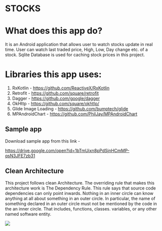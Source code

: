 # STOCKS 

# What does this app do?
It is an  Android application that allows user to watch stocks update in real time. User can watch 
last traded price, High, Low, Day change etc. of a stock. Sqlite Database is used for caching stock
 prices in this project.


# Libraries this app uses:

1. RxKotlin - https://github.com/ReactiveX/RxKotlin
2. Retrofit - https://github.com/square/retrofit
3. Dagger - https://github.com/google/dagger
4. OkHttp - https://github.com/square/okhttp/
5. Glide Image Loading - https://github.com/bumptech/glide
6. MPAndroidChart - https://github.com/PhilJay/MPAndroidChart

## Sample app
Download sample app from this link - 

https://drive.google.com/open?id=1bTmUixn8pPdSjnHCmMP-qsN3JFE7zb31

## Clean Architecture
This project follows clean Architecture. The overriding rule that makes this architecture work is 
The Dependency Rule. This rule says that source code dependencies can only point inwards. Nothing 
in an inner circle can know anything at all about something in an outer circle. In particular, 
the name of something declared in an outer circle must not be mentioned by the code in the an inner
circle. That includes, functions, classes. variables, or any other named software entity.

![](https://blog.cleancoder.com/uncle-bob/images/2012-08-13-the-clean-architecture/CleanArchitecture.jpg)
